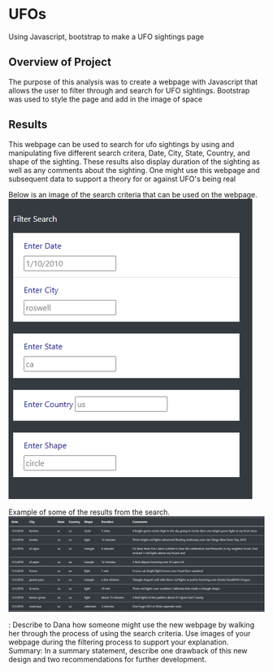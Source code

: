 # UFOs
Using Javascript, bootstrap to make a UFO sightings page

## Overview of Project 
The purpose of this analysis was to create a webpage with Javascript that allows the user to filter through and search for UFO sightings. Bootstrap was used to style the page and add in the image of space

## Results

This webpage can be used to search for ufo sightings by using and manipulating five different search critera, Date, City, State, Country, and shape of the sighting. These results also display duration of the sighting as well as any comments about the sighting. One might use this webpage and subsequent data to support a theory for or against UFO's being real

Below is an image of the search criteria that can be used on the webpage. 
![pic1](https://github.com/Klubbers0/UFOs/blob/35d8d2e3e5d0a58fcf49b7ac7b06c0d55e3db6a2/static/images/search%20criteria.PNG)


Example of some of the results from the search. 
![pic2](https://github.com/Klubbers0/UFOs/blob/1dd55a3f587a612aeb285aeea73572fb0df8a3bc/static/images/results.PNG)

: Describe to Dana how someone might use the new webpage by walking her through the process of using the search criteria. Use images of your webpage during the filtering process to support your explanation.
Summary: In a summary statement, describe one drawback of this new design and two recommendations for further development.



